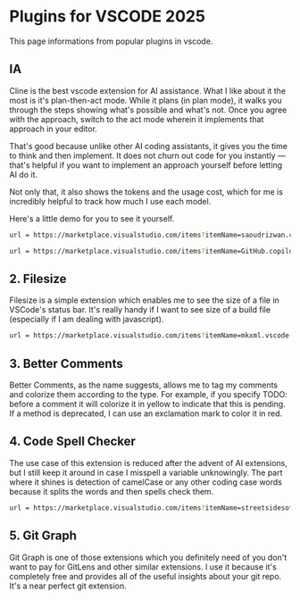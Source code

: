 # Plugins for VSCODE 2025

This page informations from popular plugins in vscode.

## IA
Cline is the best vscode extension for AI assistance. What I like about it the most is it's plan-then-act mode. While it plans (in plan mode), it walks you through the steps showing what's possible and what's not. Once you agree with the approach, switch to the act mode wherein it implements that approach in your editor.

That's good because unlike other AI coding assistants, it gives you the time to think and then implement. It does not churn out code for you instantly — that's helpful if you want to implement an approach yourself before letting AI do it.

Not only that, it also shows the tokens and the usage cost, which for me is incredibly helpful to track how much I use each model.

Here's a little demo for you to see it yourself.

```bash
url = https://marketplace.visualstudio.com/items?itemName=saoudrizwan.claude-dev
```

```bash
url = https://marketplace.visualstudio.com/items?itemName=GitHub.copilot
```


## 2. Filesize

Filesize is a simple extension which enables me to see the size of a file in VSCode's status bar. It's really handy if I want to see size of a build file (especially if I am dealing with javascript).

```bash
url = https://marketplace.visualstudio.com/items?itemName=mkxml.vscode-filesize
```

## 3. Better Comments #

Better Comments, as the name suggests, allows me to tag my comments and colorize them according to the type. For example, if you specify TODO: before a comment it will colorize it in yellow to indicate that this is pending. If a method is deprecated, I can use an exclamation mark to color it in red.

## 4. Code Spell Checker #

The use case of this extension is reduced after the advent of AI extensions, but I still keep it around in case I misspell a variable unknowingly. The part where it shines is detection of camelCase or any other coding case words because it splits the words and then spells check them.

```bash
url = https://marketplace.visualstudio.com/items?itemName=streetsidesoftware.code-spell-checker
```

## 5. Git Graph #

Git Graph is one of those extensions which you definitely need of you don't want to pay for GitLens and other similar extensions. I use it because it's completely free and provides all of the useful insights about your git repo. It's a near perfect git extension.





